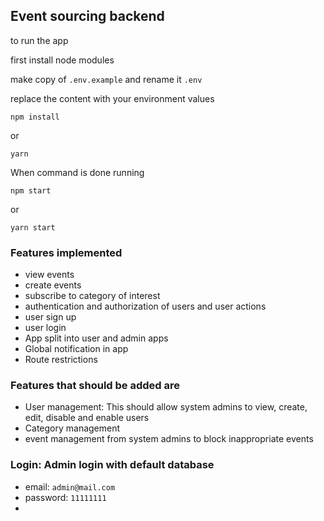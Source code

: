## Event sourcing backend

to run the app

first install node modules

make copy of `.env.example` and rename it `.env`

replace the content with your environment values

`npm install`

or

`yarn`

When command is done running

`npm start`

or

`yarn start`


### Features implemented
- view events
- create events
- subscribe to category of interest
- authentication and authorization of users and user actions
- user sign up
- user login
- App split into user and admin apps
- Global notification in app
- Route restrictions


### Features that should be added are
- User management: This should allow system admins to view, create, edit, disable and enable users
- Category management
- event management from system admins to block inappropriate events

### Login: Admin login with default database
- email: `admin@mail.com`
- password: `11111111`
- 
